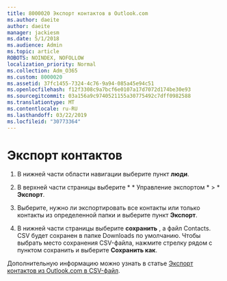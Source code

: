 ```yaml
---
title: 8000020 Экспорт контактов в Outlook.com
ms.author: daeite
author: daeite
manager: jackiesm
ms.date: 5/1/2018
ms.audience: Admin
ms.topic: article
ROBOTS: NOINDEX, NOFOLLOW
localization_priority: Normal
ms.collection: Adm_O365
ms.custom: 8000020
ms.assetid: 37fc1455-7324-4c76-9a94-085a45e94c51
ms.openlocfilehash: f12f3308c9a7bcf6e0107a17d7072d174be30e93
ms.sourcegitcommit: 03a156a9c9740521155a30775492c7dff0982588
ms.translationtype: MT
ms.contentlocale: ru-RU
ms.lasthandoff: 03/22/2019
ms.locfileid: "30773364"
---
```

# <a name="export-your-contacts"></a>Экспорт контактов

1. В нижней части области навигации выберите пункт **люди**.
    
2. В верхней части страницы выберите * * Управление экспортом * \> * **Экспорт**.
    
3. Выберите, нужно ли экспортировать все контакты или только контакты из определенной папки и выберите пункт **Экспорт**. 
    
4. В нижней части страницы выберите **сохранить** , а файл Contacts. CSV будет сохранен в папке Downloads по умолчанию. Чтобы выбрать место сохранения CSV-файла, нажмите стрелку рядом с пунктом сохранить и выберите **Сохранить как**. 
    
Дополнительную информацию можно узнать в статье [Экспорт контактов из Outlook.com в CSV-файл](https://go.microsoft.com/fwlink/p/?linkid=873137).
  

